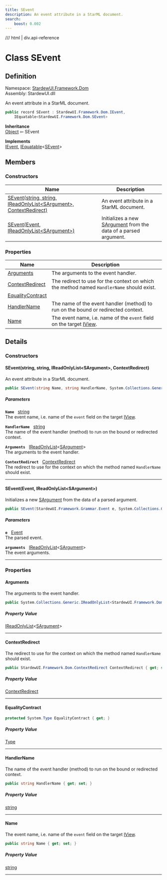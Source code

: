 ```yaml
---
title: SEvent
description: An event attribute in a StarML document.
search:
    boost: 0.002
---
```


<link rel="stylesheet" href="/StardewUI/stylesheets/reference.css" />

/// html | div.api-reference

# Class SEvent

## Definition

<div class="api-definition" markdown>

Namespace: [StardewUI.Framework.Dom](index.md)  
Assembly: StardewUI.dll  

</div>

An event attribute in a StarML document.

```cs
public record SEvent : StardewUI.Framework.Dom.IEvent, 
    IEquatable<StardewUI.Framework.Dom.SEvent>
```

**Inheritance**  
[Object](https://learn.microsoft.com/en-us/dotnet/api/system.object) ⇦ SEvent

**Implements**  
[IEvent](ievent.md), [IEquatable](https://learn.microsoft.com/en-us/dotnet/api/system.iequatable-1)<[SEvent](sevent.md)>

## Members

### Constructors

 | Name | Description |
| --- | --- |
| [SEvent(string, string, IReadOnlyList&lt;SArgument&gt;, ContextRedirect)](#seventstring-string-ireadonlylistsargument-contextredirect) | An event attribute in a StarML document. | 
| [SEvent(Event, IReadOnlyList&lt;SArgument&gt;)](#seventevent-ireadonlylistsargument) | Initializes a new [SArgument](sargument.md) from the data of a parsed argument. | 

### Properties

 | Name | Description |
| --- | --- |
| [Arguments](#arguments) | The arguments to the event handler. | 
| [ContextRedirect](#contextredirect) | The redirect to use for the context on which the method named `HandlerName` should exist. | 
| [EqualityContract](#equalitycontract) |  | 
| [HandlerName](#handlername) | The name of the event handler (method) to run on the bound or redirected context. | 
| [Name](#name) | The event name, i.e. name of the `event` field on the target [IView](../../iview.md). | 

## Details

### Constructors

#### SEvent(string, string, IReadOnlyList&lt;SArgument&gt;, ContextRedirect)

An event attribute in a StarML document.

```cs
public SEvent(string Name, string HandlerName, System.Collections.Generic.IReadOnlyList<StardewUI.Framework.Dom.SArgument> Arguments, StardewUI.Framework.Dom.ContextRedirect ContextRedirect);
```

##### Parameters

**`Name`** &nbsp; [string](https://learn.microsoft.com/en-us/dotnet/api/system.string)  
The event name, i.e. name of the `event` field on the target [IView](../../iview.md).

**`HandlerName`** &nbsp; [string](https://learn.microsoft.com/en-us/dotnet/api/system.string)  
The name of the event handler (method) to run on the bound or redirected context.

**`Arguments`** &nbsp; [IReadOnlyList](https://learn.microsoft.com/en-us/dotnet/api/system.collections.generic.ireadonlylist-1)<[SArgument](sargument.md)>  
The arguments to the event handler.

**`ContextRedirect`** &nbsp; [ContextRedirect](contextredirect.md)  
The redirect to use for the context on which the method named `HandlerName` should exist.

-----

#### SEvent(Event, IReadOnlyList&lt;SArgument&gt;)

Initializes a new [SArgument](sargument.md) from the data of a parsed argument.

```cs
public SEvent(StardewUI.Framework.Grammar.Event e, System.Collections.Generic.IReadOnlyList<StardewUI.Framework.Dom.SArgument> arguments);
```

##### Parameters

**`e`** &nbsp; [Event](../grammar/event.md)  
The parsed event.

**`arguments`** &nbsp; [IReadOnlyList](https://learn.microsoft.com/en-us/dotnet/api/system.collections.generic.ireadonlylist-1)<[SArgument](sargument.md)>  
The event arguments.

-----

### Properties

#### Arguments

The arguments to the event handler.

```cs
public System.Collections.Generic.IReadOnlyList<StardewUI.Framework.Dom.SArgument> Arguments { get; set; }
```

##### Property Value

[IReadOnlyList](https://learn.microsoft.com/en-us/dotnet/api/system.collections.generic.ireadonlylist-1)<[SArgument](sargument.md)>

-----

#### ContextRedirect

The redirect to use for the context on which the method named `HandlerName` should exist.

```cs
public StardewUI.Framework.Dom.ContextRedirect ContextRedirect { get; set; }
```

##### Property Value

[ContextRedirect](contextredirect.md)

-----

#### EqualityContract



```cs
protected System.Type EqualityContract { get; }
```

##### Property Value

[Type](https://learn.microsoft.com/en-us/dotnet/api/system.type)

-----

#### HandlerName

The name of the event handler (method) to run on the bound or redirected context.

```cs
public string HandlerName { get; set; }
```

##### Property Value

[string](https://learn.microsoft.com/en-us/dotnet/api/system.string)

-----

#### Name

The event name, i.e. name of the `event` field on the target [IView](../../iview.md).

```cs
public string Name { get; set; }
```

##### Property Value

[string](https://learn.microsoft.com/en-us/dotnet/api/system.string)

-----

